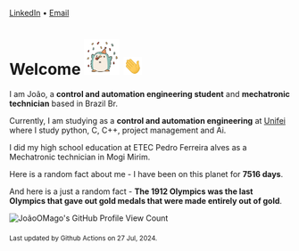 [LinkedIn](https://www.linkedin.com/in/joão-pedro-gozzoli-b95641301/) &bull;
[Email](joaopedrogozzoli@gmail.com)

# Welcome <img src="happy.gif" height="64px" /> <img src="wave.gif" height="32px" />

I am João, a  **control and automation engineering student** and **mechatronic technician** based in Brazil Br.

Currently, I am studying as a **control and automation engineering** at [Unifei](https://unifei.edu.br) where I study python, C, C++, project management and Ai.

I did my high school education at ETEC Pedro Ferreira alves as a Mechatronic technician in Mogi Mirim.

Here is a random fact about me - I have been on this planet for **7516 days**.

And here is a just a random fact -  **The 1912 Olympics was the last Olympics that gave out gold medals that were made entirely out of gold**.

![JoãoOMago's GitHub Profile View Count](https://komarev.com/ghpvc/?username=JoaoOMago)

<sub>Last updated by Github Actions on 27 Jul, 2024.</sub>
